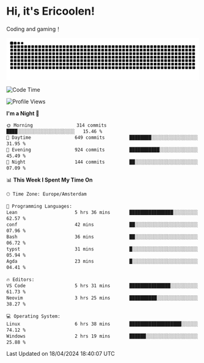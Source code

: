 # Hi, it's Ericoolen!
Coding and gaming！

<picture>
  <source media="(prefers-color-scheme: dark)" srcset="https://raw.githubusercontent.com/Eric-Song-Nop/Eric-Song-Nop/output/github-contribution-grid-snake-dark.svg">
  <source media="(prefers-color-scheme: light)" srcset="https://raw.githubusercontent.com/Eric-Song-Nop/Eric-Song-Nop/output/github-contribution-grid-snake.svg">
  <img alt="github contribution grid snake animation" src="https://raw.githubusercontent.com/Eric-Song-Nop/Eric-Song-Nop/output/github-contribution-grid-snake.svg">
</picture>

<!--START_SECTION:waka-->
![Code Time](http://img.shields.io/badge/Code%20Time-1%2C308%20hrs%2038%20mins-blue)

![Profile Views](http://img.shields.io/badge/Profile%20Views-0-blue)

**I'm a Night 🦉** 

```text
🌞 Morning                314 commits         ████░░░░░░░░░░░░░░░░░░░░░   15.46 % 
🌆 Daytime                649 commits         ████████░░░░░░░░░░░░░░░░░   31.95 % 
🌃 Evening                924 commits         ███████████░░░░░░░░░░░░░░   45.49 % 
🌙 Night                  144 commits         ██░░░░░░░░░░░░░░░░░░░░░░░   07.09 % 
```


📊 **This Week I Spent My Time On** 

```text
🕑︎ Time Zone: Europe/Amsterdam

💬 Programming Languages: 
Lean                     5 hrs 36 mins       ████████████████░░░░░░░░░   62.57 % 
conf                     42 mins             ██░░░░░░░░░░░░░░░░░░░░░░░   07.96 % 
Bash                     36 mins             ██░░░░░░░░░░░░░░░░░░░░░░░   06.72 % 
typst                    31 mins             █░░░░░░░░░░░░░░░░░░░░░░░░   05.94 % 
Agda                     23 mins             █░░░░░░░░░░░░░░░░░░░░░░░░   04.41 % 

🔥 Editors: 
VS Code                  5 hrs 31 mins       ███████████████░░░░░░░░░░   61.73 % 
Neovim                   3 hrs 25 mins       ██████████░░░░░░░░░░░░░░░   38.27 % 

💻 Operating System: 
Linux                    6 hrs 38 mins       ███████████████████░░░░░░   74.12 % 
Windows                  2 hrs 19 mins       ██████░░░░░░░░░░░░░░░░░░░   25.88 % 
```


 Last Updated on 18/04/2024 18:40:07 UTC
<!--END_SECTION:waka-->
